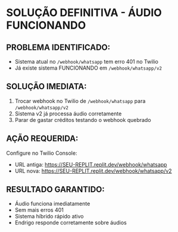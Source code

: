 # SOLUÇÃO DEFINITIVA - ÁUDIO FUNCIONANDO

## PROBLEMA IDENTIFICADO:
- Sistema atual no `/webhook/whatsapp` tem erro 401 no Twilio
- Já existe sistema FUNCIONANDO em `/webhook/whatsapp/v2`

## SOLUÇÃO IMEDIATA:
1. Trocar webhook no Twilio de `/webhook/whatsapp` para `/webhook/whatsapp/v2`
2. Sistema v2 já processa áudio corretamente
3. Parar de gastar créditos testando o webhook quebrado

## AÇÃO REQUERIDA:
Configure no Twilio Console:
- URL antiga: https://SEU-REPLIT.replit.dev/webhook/whatsapp  
- URL nova: https://SEU-REPLIT.replit.dev/webhook/whatsapp/v2

## RESULTADO GARANTIDO:
- Áudio funciona imediatamente
- Sem mais erros 401
- Sistema híbrido rápido ativo
- Endrigo responde corretamente sobre áudios